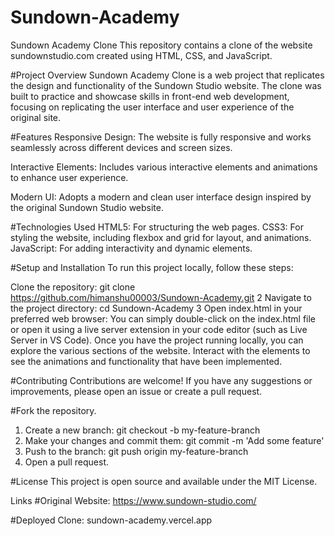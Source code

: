 # Sundown-Academy
 Sundown Academy Clone
This repository contains a clone of the website sundownstudio.com created using HTML, CSS, and JavaScript.

#Project Overview
Sundown Academy Clone is a web project that replicates the design and functionality of the Sundown Studio website. The clone was built to practice and showcase skills in front-end web development, focusing on replicating the user interface and user experience of the original site.

#Features
Responsive Design:
The website is fully responsive and works seamlessly across different devices and screen sizes.

Interactive Elements:
Includes various interactive elements and animations to enhance user experience.

Modern UI:
Adopts a modern and clean user interface design inspired by the original Sundown Studio website.

#Technologies Used
HTML5: For structuring the web pages.
CSS3: For styling the website, including flexbox and grid for layout, and animations.
JavaScript: For adding interactivity and dynamic elements.

#Setup and Installation
To run this project locally, follow these steps:

Clone the repository: git clone https://github.com/himanshu00003/Sundown-Academy.git 2 Navigate to the project directory: cd Sundown-Academy 3 Open index.html in your preferred web browser: You can simply double-click on the index.html file or open it using a live server extension in your code editor (such as Live Server in VS Code).
Once you have the project running locally, you can explore the various sections of the website. Interact with the elements to see the animations and functionality that have been implemented.

#Contributing
Contributions are welcome! If you have any suggestions or improvements, please open an issue or create a pull request.

#Fork the repository.
1. Create a new branch: git checkout -b my-feature-branch
2. Make your changes and commit them: git commit -m 'Add some feature'
3. Push to the branch: git push origin my-feature-branch
4. Open a pull request.

#License
This project is open source and available under the MIT License.

Links
#Original Website: https://www.sundown-studio.com/

#Deployed Clone: sundown-academy.vercel.app
